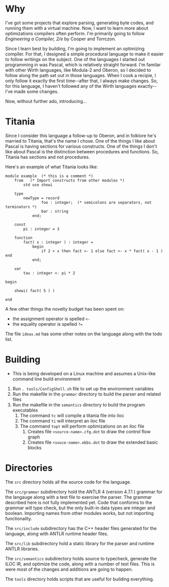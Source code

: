 # Why

I've got some projects that explore parsing, generating byte codes, and running them 
with a virtual machine.  Now, I want to learn more about optimizations compilers often 
perform.  I'm primarily going to follow _Engineering a Compiler, 2/e_ by Cooper and 
Torrczon.  

Since I learn best by building, I'm going to implement an optimizing compiler.  For that, 
I designed a simple procedural language to make it easier to follow writings on the 
subject.  One of the languages I started out programming in was Pascal, which is 
relatively straight forward.  I'm familar with other Wirth languages, like Modula-2 and 
Oberon, so I decided to follow along the path set out in those languages.  When I cook a 
recipie, I only follow it exactly the first time--after that, I always make changes.  So, 
for this language, I haven't followed any of the Wirth languages exactly--I've made some 
changes.

Now, without further ado, introducing...

# Titania
Since I consider this language a follow-up to Oberon, and in folklore he's married to Titania,
that's the name I chose.  One of the things I like about Pascal is having sections for 
various constructs. One of the things I don't like about Pascal is the distinction between
procedures and functions.  So, Titania has sections and not procedures.

Here's an example of what Titania looks like:

```
module example  (* this is a comment *)
    from   (* Import constructs from other modules *)
        std use showi 

    type
        newType = record
                foo : integer;  (* semicolons are separators, not terminators *)
                bar : string
            end;

    const
        pi : integer = 3 

    function
        fact( x : integer ) : integer =  
            begin
                if 2 > x then fact <- 1 else fact <- x * fact( x - 1 ) end
            end;

    var
        tau : integer <- pi * 2

begin

    showi( fact( 5 ) )

end
```

A few other things the novelty budget has been spent on:
- the assignment operator is spelled `<-`
- the equality operator is spelled `?=`

The file `ideas.md` has some other notes on the language along with the todo list.

# Building
- This is being developed on a Linux machine and assumes a Unix-like command line build 
environment 
1. Run `. tools/ConfigShell.sh` file to set up the environment variables 
1. Run the makefile in the `grammar` directory to build the parser and related files
1. Run the makefile in the `semantics` directory to build the program executables
   1. The command `tc` will compile a titania file into iloc
   1. The command `ti` will interpret an iloc file
   1. The command `topt` will perform optimizations on an iloc file
      1. Creates file `<source-name>.cfg.dot` to draw the control flow graph
      1. Creates file `<souce-name>.ebbs.dot` to draw the extended basic blocks

# Directories
The `src` directory holds all the source code for the language.  

The `src/grammar` subdirectory hold the ANTLR 4 (version 4.7.1 ) grammar for the langauge 
along with a test file to exercise the parser.  The grammar described here is not fully 
implemented yet.  Code that conforms to the grammar will type check, but the only built-in
data types are integer and boolean.  Importing names from other modules works, but not 
importing functionality.

The `src/include` subdirectory has the C++ header files generated for the language, along 
with ANTLR runtime header files.  

The `src/lib` subdirectory hold a static library for the parser and runtime ANTLR 
libraries.  

The `src/semantics` subdirectory holds source to typecheck, generate the ILOC IR, and 
optimize the code, along with a number of test files.  This is were most of the changes 
and additions are going to happen.

The `tools` directory holds scripts that are useful for building everything.
